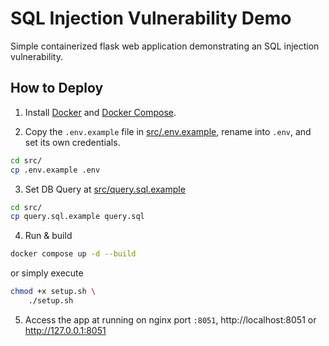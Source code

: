 # SQL Injection Vulnerability Demo

Simple containerized flask web application demonstrating an SQL injection vulnerability.

## How to Deploy
1. Install [Docker](https://www.docker.com/get-started/) and [Docker Compose](https://docs.docker.com/compose/install/).

2. Copy the `.env.example` file in [src/.env.example](src/.env.example), rename into `.env`, and set its own credentials.

```bash
cd src/
cp .env.example .env
```

3. Set DB Query at [src/query.sql.example](src/query.sql.example)

```bash
cd src/
cp query.sql.example query.sql
```

4. Run & build
```bash
docker compose up -d --build
```

or simply execute

```bash
chmod +x setup.sh \
    ./setup.sh
```

5. Access the app at running on nginx port `:8051`, http://localhost:8051 or http://127.0.0.1:8051